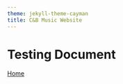 ```yaml
---
theme: jekyll-theme-cayman
title: C&B Music Website
---
```


<h1>Testing Document</h1>

<a href="https://JoshFerkins.github.io/EIT-ac-nz-ITPM5240-202051MB-c-b-torture-Website/">Home</a>
